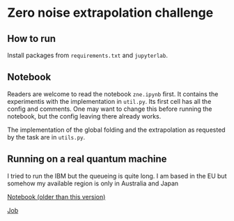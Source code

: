 # Zero noise extrapolation challenge

## How to run
Install packages from `requirements.txt` and `jupyterlab`.

## Notebook
Readers are welcome to read the notebook `zne.ipynb` first. It contains the experimentis with the implementation in `util.py`.
Its first cell has all the config and comments. One may want to change this before running the notebook, but the config leaving there already works.

The implementation of the global folding and the extrapolation as requested by the task are in `utils.py`.


## Running on a real quantum machine
I tried to run the IBM but the queueing is quite long. I am based in the EU but somehow my available region is only in Australia and Japan

[Notebook (older than this version)](https://lab.quantum.ibm.com/user/654e84109e53ed4e26de133b/lab/tree/zne.ipynb)

[Job](https://quantum.ibm.com/jobs/cqyb5sqqwzy0008kcp90)

